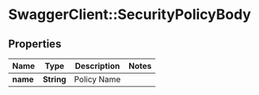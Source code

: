 # SwaggerClient::SecurityPolicyBody

## Properties
Name | Type | Description | Notes
------------ | ------------- | ------------- | -------------
**name** | **String** | Policy Name | 



